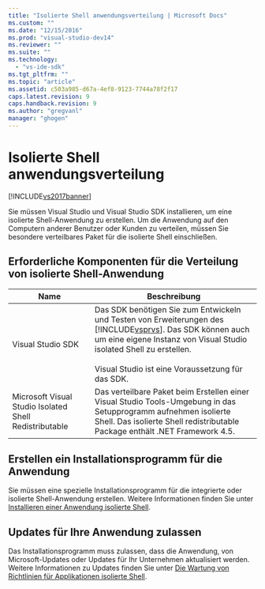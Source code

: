 ```yaml
---
title: "Isolierte Shell anwendungsverteilung | Microsoft Docs"
ms.custom: ""
ms.date: "12/15/2016"
ms.prod: "visual-studio-dev14"
ms.reviewer: ""
ms.suite: ""
ms.technology: 
  - "vs-ide-sdk"
ms.tgt_pltfrm: ""
ms.topic: "article"
ms.assetid: c503a985-d67a-4ef8-9123-7744a78f2f17
caps.latest.revision: 9
caps.handback.revision: 9
ms.author: "gregvanl"
manager: "ghogen"
---
```

# Isolierte Shell anwendungsverteilung
[!INCLUDE[vs2017banner](../code-quality/includes/vs2017banner.md)]

Sie müssen Visual Studio und Visual Studio SDK installieren, um eine isolierte Shell\-Anwendung zu erstellen. Um die Anwendung auf den Computern anderer Benutzer oder Kunden zu verteilen, müssen Sie besondere verteilbares Paket für die isolierte Shell einschließen.  
  
## Erforderliche Komponenten für die Verteilung von isolierte Shell\-Anwendung  
  
|Name|Beschreibung|  
|----------|------------------|  
|Visual Studio SDK|Das SDK benötigen Sie zum Entwickeln und Testen von Erweiterungen des [!INCLUDE[vsprvs](../code-quality/includes/vsprvs_md.md)]. Das SDK können auch um eine eigene Instanz von Visual Studio isolated Shell zu erstellen.<br /><br /> Visual Studio ist eine Voraussetzung für das SDK.|  
|Microsoft Visual Studio Isolated Shell Redistributable|Das verteilbare Paket beim Erstellen einer Visual Studio Tools\-Umgebung in das Setupprogramm aufnehmen isolierte Shell. Das isolierte Shell redistributable Package enthält .NET Framework 4.5.|  
  
## Erstellen ein Installationsprogramm für die Anwendung  
 Sie müssen eine spezielle Installationsprogramm für die integrierte oder isolierte Shell\-Anwendung erstellen. Weitere Informationen finden Sie unter [Installieren einer Anwendung isolierte Shell](../extensibility/installing-an-isolated-shell-application.md).  
  
## Updates für Ihre Anwendung zulassen  
 Das Installationsprogramm muss zulassen, dass die Anwendung, von Microsoft\-Updates oder Updates für Ihr Unternehmen aktualisiert werden. Weitere Informationen zu Updates finden Sie unter [Die Wartung von Richtlinien für Applikationen isolierte Shell](../extensibility/servicing-guidelines-for-isolated-shell-applications.md).